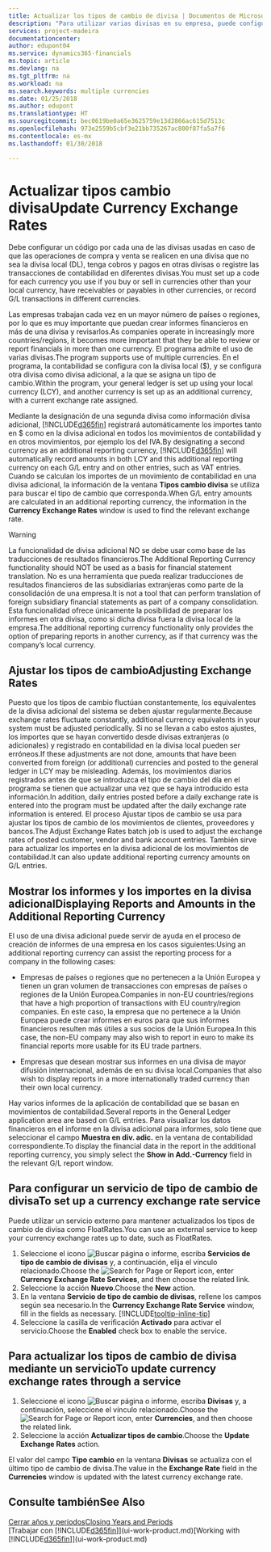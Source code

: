 ```yaml
---
title: Actualizar los tipos de cambio de divisa | Documentos de Microsoft
description: "Para utilizar varias divisas en su empresa, puede configurar un código para cada divisa y usar un servicio externo para el tipo de cambio, como FloatRates."
services: project-madeira
documentationcenter: 
author: edupont04
ms.service: dynamics365-financials
ms.topic: article
ms.devlang: na
ms.tgt_pltfrm: na
ms.workload: na
ms.search.keywords: multiple currencies
ms.date: 01/25/2018
ms.author: edupont
ms.translationtype: HT
ms.sourcegitcommit: bec0619be0a65e3625759e13d2866ac615d7513c
ms.openlocfilehash: 973e2559b5cbf3e21bb735267ac800f87fa5a7f6
ms.contentlocale: es-mx
ms.lasthandoff: 01/30/2018

---
```

# <a name="update-currency-exchange-rates"></a><span data-ttu-id="b620d-103">Actualizar tipos cambio divisa</span><span class="sxs-lookup"><span data-stu-id="b620d-103">Update Currency Exchange Rates</span></span>
<span data-ttu-id="b620d-104">Debe configurar un código por cada una de las divisas usadas en caso de que las operaciones de compra y venta se realicen en una divisa que no sea la divisa local (DL), tenga cobros y pagos en otras divisas o registre las transacciones de contabilidad en diferentes divisas.</span><span class="sxs-lookup"><span data-stu-id="b620d-104">You must set up a code for each currency you use if you buy or sell in currencies other than your local currency, have receivables or payables in other currencies, or record G/L transactions in different currencies.</span></span>  

<span data-ttu-id="b620d-105">Las empresas trabajan cada vez en un mayor número de países o regiones, por lo que es muy importante que puedan crear informes financieros en más de una divisa y revisarlos.</span><span class="sxs-lookup"><span data-stu-id="b620d-105">As companies operate in increasingly more countries/regions, it becomes more important that they be able to review or report financials in more than one currency.</span></span> <span data-ttu-id="b620d-106">El programa admite el uso de varias divisas.</span><span class="sxs-lookup"><span data-stu-id="b620d-106">The program supports use of multiple currencies.</span></span> <span data-ttu-id="b620d-107">En el programa, la contabilidad se configura con la divisa local ($), y se configura otra divisa como divisa adicional, a la que se asigna un tipo de cambio.</span><span class="sxs-lookup"><span data-stu-id="b620d-107">Within the program, your general ledger is set up using your local currency (LCY), and another currency is set up as an additional currency, with a current exchange rate assigned.</span></span>  

 <span data-ttu-id="b620d-108">Mediante la designación de una segunda divisa como información divisa adicional, [!INCLUDE[d365fin](includes/d365fin_md.md)] registrará automáticamente los importes tanto en $ como en la divisa adicional en todos los movimientos de contabilidad y en otros movimientos, por ejemplo los del IVA.</span><span class="sxs-lookup"><span data-stu-id="b620d-108">By designating a second currency as an additional reporting currency, [!INCLUDE[d365fin](includes/d365fin_md.md)] will automatically record amounts in both LCY and this additional reporting currency on each G/L entry and on other entries, such as VAT entries.</span></span> <span data-ttu-id="b620d-109">Cuando se calculan los importes de un movimiento de contabilidad en una divisa adicional, la información de la ventana **Tipos cambio divisa** se utiliza para buscar el tipo de cambio que corresponda.</span><span class="sxs-lookup"><span data-stu-id="b620d-109">When G/L entry amounts are calculated in an additional reporting currency, the information in the **Currency Exchange Rates** window is used to find the relevant exchange rate.</span></span>  

> [!WARNING]  
>  <span data-ttu-id="b620d-110">La funcionalidad de divisa adicional NO se debe usar como base de las traducciones de resultados financieros.</span><span class="sxs-lookup"><span data-stu-id="b620d-110">The Additional Reporting Currency functionality should NOT be used as a basis for financial statement translation.</span></span> <span data-ttu-id="b620d-111">No es una herramienta que pueda realizar traducciones de resultados financieros de las subsidiarias extranjeras como parte de la consolidación de una empresa.</span><span class="sxs-lookup"><span data-stu-id="b620d-111">It is not a tool that can perform translation of foreign subsidiary financial statements as part of a company consolidation.</span></span> <span data-ttu-id="b620d-112">Esta funcionalidad ofrece únicamente la posibilidad de preparar los informes en otra divisa, como si dicha divisa fuera la divisa local de la empresa.</span><span class="sxs-lookup"><span data-stu-id="b620d-112">The additional reporting currency functionality only provides the option of preparing reports in another currency, as if that currency was the company’s local currency.</span></span>

## <a name="adjusting-exchange-rates"></a><span data-ttu-id="b620d-113">Ajustar los tipos de cambio</span><span class="sxs-lookup"><span data-stu-id="b620d-113">Adjusting Exchange Rates</span></span>  
<span data-ttu-id="b620d-114">Puesto que los tipos de cambio fluctúan constantemente, los equivalentes de la divisa adicional del sistema se deben ajustar regularmente.</span><span class="sxs-lookup"><span data-stu-id="b620d-114">Because exchange rates fluctuate constantly, additional currency equivalents in your system must be adjusted periodically.</span></span> <span data-ttu-id="b620d-115">Si no se llevan a cabo estos ajustes, los importes que se hayan convertido desde divisas extranjeras (o adicionales) y registrado en contabilidad en la divisa local pueden ser erróneos.</span><span class="sxs-lookup"><span data-stu-id="b620d-115">If these adjustments are not done, amounts that have been converted from foreign (or additional) currencies and posted to the general ledger in LCY may be misleading.</span></span> <span data-ttu-id="b620d-116">Además, los movimientos diarios registrados antes de que se introduzca el tipo de cambio del día en el programa se tienen que actualizar una vez que se haya introducido esta información.</span><span class="sxs-lookup"><span data-stu-id="b620d-116">In addition, daily entries posted before a daily exchange rate is entered into the program must be updated after the daily exchange rate information is entered.</span></span> <span data-ttu-id="b620d-117">El proceso Ajustar tipos de cambio se usa para ajustar los tipos de cambio de los movimientos de clientes, proveedores y bancos.</span><span class="sxs-lookup"><span data-stu-id="b620d-117">The Adjust Exchange Rates batch job is used to adjust the exchange rates of posted customer, vendor and bank account entries.</span></span> <span data-ttu-id="b620d-118">También sirve para actualizar los importes en la divisa adicional de los movimientos de contabilidad.</span><span class="sxs-lookup"><span data-stu-id="b620d-118">It can also update additional reporting currency amounts on G/L entries.</span></span>  

## <a name="displaying-reports-and-amounts-in-the-additional-reporting-currency"></a><span data-ttu-id="b620d-119">Mostrar los informes y los importes en la divisa adicional</span><span class="sxs-lookup"><span data-stu-id="b620d-119">Displaying Reports and Amounts in the Additional Reporting Currency</span></span>  
<span data-ttu-id="b620d-120">El uso de una divisa adicional puede servir de ayuda en el proceso de creación de informes de una empresa en los casos siguientes:</span><span class="sxs-lookup"><span data-stu-id="b620d-120">Using an additional reporting currency can assist the reporting process for a company in the following cases:</span></span>  

- <span data-ttu-id="b620d-121">Empresas de países o regiones que no pertenecen a la Unión Europea y tienen un gran volumen de transacciones con empresas de países o regiones de la Unión Europea.</span><span class="sxs-lookup"><span data-stu-id="b620d-121">Companies in non-EU countries/regions that have a high proportion of transactions with EU country/region companies.</span></span> <span data-ttu-id="b620d-122">En este caso, la empresa que no pertenece a la Unión Europea puede crear informes en euros para que sus informes financieros resulten más útiles a sus socios de la Unión Europea.</span><span class="sxs-lookup"><span data-stu-id="b620d-122">In this case, the non-EU company may also wish to report in euro to make its financial reports more usable for its EU trade partners.</span></span>  

- <span data-ttu-id="b620d-123">Empresas que desean mostrar sus informes en una divisa de mayor difusión internacional, además de en su divisa local.</span><span class="sxs-lookup"><span data-stu-id="b620d-123">Companies that also wish to display reports in a more internationally traded currency than their own local currency.</span></span>  

<span data-ttu-id="b620d-124">Hay varios informes de la aplicación de contabilidad que se basan en movimientos de contabilidad.</span><span class="sxs-lookup"><span data-stu-id="b620d-124">Several reports in the General Ledger application area are based on G/L entries.</span></span> <span data-ttu-id="b620d-125">Para visualizar los datos financieros en el informe en la divisa adicional para informes, solo tiene que seleccionar el campo **Muestra en div. adic.** en la ventana de contabilidad correspondiente.</span><span class="sxs-lookup"><span data-stu-id="b620d-125">To display the financial data in the report in the additional reporting currency, you simply select the **Show in Add.-Currency** field in the relevant G/L report window.</span></span>  

## <a name="to-set-up-a-currency-exchange-rate-service"></a><span data-ttu-id="b620d-126">Para configurar un servicio de tipo de cambio de divisa</span><span class="sxs-lookup"><span data-stu-id="b620d-126">To set up a currency exchange rate service</span></span>
<span data-ttu-id="b620d-127">Puede utilizar un servicio externo para mantener actualizados los tipos de cambio de divisa como FloatRates.</span><span class="sxs-lookup"><span data-stu-id="b620d-127">You can use an external service to keep your currency exchange rates up to date, such as FloatRates.</span></span>

1. <span data-ttu-id="b620d-128">Seleccione el icono ![Buscar página o informe](media/ui-search/search_small.png "icono Buscar página o informe"), escriba **Servicios de tipo de cambio de divisas** y, a continuación, elija el vínculo relacionado.</span><span class="sxs-lookup"><span data-stu-id="b620d-128">Choose the ![Search for Page or Report](media/ui-search/search_small.png "Search for Page or Report icon") icon, enter **Currency Exchange Rate Services**, and then choose the related link.</span></span>
2. <span data-ttu-id="b620d-129">Seleccione la acción **Nuevo**.</span><span class="sxs-lookup"><span data-stu-id="b620d-129">Choose the **New** action.</span></span>
3. <span data-ttu-id="b620d-130">En la ventana **Servicio de tipo de cambio de divisas**, rellene los campos según sea necesario.</span><span class="sxs-lookup"><span data-stu-id="b620d-130">In the **Currency Exchange Rate Service** window, fill in the fields as necessary.</span></span> [!INCLUDE[tooltip-inline-tip](includes/tooltip-inline-tip_md.md)]
4. <span data-ttu-id="b620d-131">Seleccione la casilla de verificación **Activado** para activar el servicio.</span><span class="sxs-lookup"><span data-stu-id="b620d-131">Choose the **Enabled** check box to enable the service.</span></span>

## <a name="to-update-currency-exchange-rates-through-a-service"></a><span data-ttu-id="b620d-132">Para actualizar los tipos de cambio de divisa mediante un servicio</span><span class="sxs-lookup"><span data-stu-id="b620d-132">To update currency exchange rates through a service</span></span>
1. <span data-ttu-id="b620d-133">Seleccione el icono ![Buscar página o informe](media/ui-search/search_small.png "icono Servicios de tipo de cambio de divisas"), escriba **Divisas** y, a continuación, seleccione el vínculo relacionado.</span><span class="sxs-lookup"><span data-stu-id="b620d-133">Choose the ![Search for Page or Report](media/ui-search/search_small.png "Search for Page or Report icon") icon, enter **Currencies**, and then choose the related link.</span></span>
2. <span data-ttu-id="b620d-134">Seleccione la acción **Actualizar tipos de cambio**.</span><span class="sxs-lookup"><span data-stu-id="b620d-134">Choose the **Update Exchange Rates** action.</span></span>

<span data-ttu-id="b620d-135">El valor del campo **Tipo cambio** en la ventana **Divisas** se actualiza con el último tipo de cambio de divisa.</span><span class="sxs-lookup"><span data-stu-id="b620d-135">The value in the **Exchange Rate** field in the **Currencies** window is updated with the latest currency exchange rate.</span></span>

## <a name="see-also"></a><span data-ttu-id="b620d-136">Consulte también</span><span class="sxs-lookup"><span data-stu-id="b620d-136">See Also</span></span>
[<span data-ttu-id="b620d-137">Cerrar años y periodos</span><span class="sxs-lookup"><span data-stu-id="b620d-137">Closing Years and Periods</span></span>](year-close-years-periods.md)  
<span data-ttu-id="b620d-138">[Trabajar con [!INCLUDE[d365fin](includes/d365fin_md.md)]](ui-work-product.md)</span><span class="sxs-lookup"><span data-stu-id="b620d-138">[Working with [!INCLUDE[d365fin](includes/d365fin_md.md)]](ui-work-product.md)</span></span>


